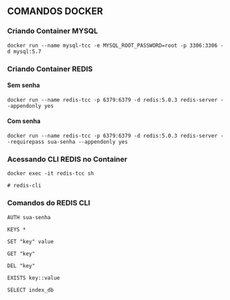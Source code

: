 
## COMANDOS DOCKER

### Criando Container MYSQL 

```
docker run --name mysql-tcc -e MYSQL_ROOT_PASSWORD=root -p 3306:3306 -d mysql:5.7

```

### Criando Container REDIS

#### Sem senha
```
docker run --name redis-tcc -p 6379:6379 -d redis:5.0.3 redis-server --appendonly yes
```
#### Com senha

```
docker run --name redis-tcc -p 6379:6379 -d redis:5.0.3 redis-server --requirepass sua-senha --appendonly yes
```

### Acessando CLI REDIS no Container

```
docker exec -it redis-tcc sh

# redis-cli

```

### Comandos do REDIS CLI

```
AUTH sua-senha

KEYS * 

SET "key" value

GET "key"

DEL "key"

EXISTS key::value

SELECT index_db

```
